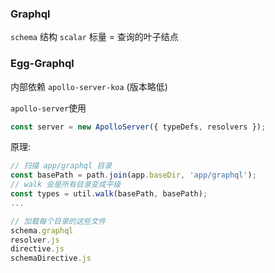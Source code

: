 ### Graphql
`schema` 结构
`scalar` 标量  =   查询的叶子结点

### Egg-Graphql
内部依赖 `apollo-server-koa` (版本略低)

`apollo-server`使用
```js
const server = new ApolloServer({ typeDefs, resolvers });
```

原理:
```js
// 扫描 app/graphql 目录
const basePath = path.join(app.baseDir, 'app/graphql');
// walk 会是所有目录变成平级
const types = util.walk(basePath, basePath);
...

// 加载每个目录的这些文件
schema.graphql
resolver.js
directive.js
schemaDirective.js
```